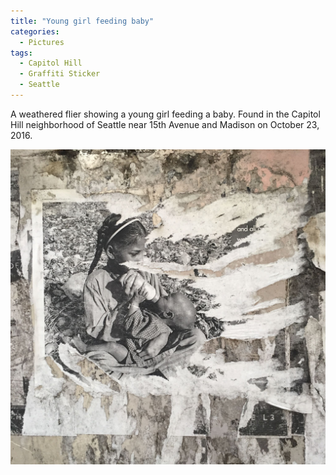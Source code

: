 ```yaml
---
title: "Young girl feeding baby"
categories:
  - Pictures
tags:
  - Capitol Hill
  - Graffiti Sticker
  - Seattle
---
```


A weathered flier showing a young girl feeding a baby. Found in the Capitol Hill neighborhood of Seattle near 15th Avenue and Madison on October 23, 2016.

![An old flier that was attached to a metal box and since torn and weathered heavily. The flier shows a young girl feeding a baby with a milk bottle. She is sitting on the ground with the baby in her lap. The picture implies poverty but the paper is so worn that no identification of the author or publisher is possible.](/assets/images/2016/2016-10-23-young-girl-feeding-baby-smaller.jpg)